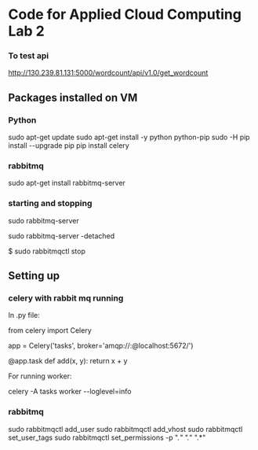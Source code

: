 # Code for Applied Cloud Computing Lab 2

### To test api
http://130.239.81.131:5000/wordcount/api/v1.0/get_wordcount


## Packages installed on VM

### Python
sudo apt-get update
sudo apt-get install -y python python-pip
sudo -H pip install --upgrade pip
pip install celery


### rabbitmq
sudo apt-get install rabbitmq-server

### starting and stopping
sudo rabbitmq-server

sudo rabbitmq-server -detached

$ sudo rabbitmqctl stop


## Setting up

### celery with rabbit mq running
In .py file:

from celery import Celery

app = Celery('tasks', broker='amqp://<user>:<pwd>@localhost:5672/<hostname>')

@app.task
def add(x, y):
    return x + y


For running worker:

celery -A tasks worker --loglevel=info


### rabbitmq
sudo rabbitmqctl add_user <user> <pwd>
sudo rabbitmqctl add_vhost <hostname>
sudo rabbitmqctl set_user_tags <user> <tag>
sudo rabbitmqctl set_permissions -p <hostname> <user> ".*" ".*" ".*"
